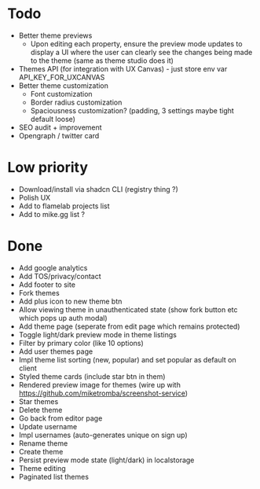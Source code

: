 # Todo
- Better theme previews
    - Upon editing each property, ensure the preview mode updates to display a UI where the user can clearly see the changes being made to the theme (same as theme studio does it)
- Themes API (for integration with UX Canvas) - just store env var API_KEY_FOR_UXCANVAS
- Better theme customization
    - Font customization
    - Border radius customization
    - Spaciousness customization? (padding, 3 settings maybe tight default loose)
- SEO audit + improvement
- Opengraph / twitter card

# Low priority
- Download/install via shadcn CLI (registry thing ?)
- Polish UX
- Add to flamelab projects list
- Add to mike.gg list ?

# Done
- Add google analytics
- Add TOS/privacy/contact
- Add footer to site
- Fork themes
- Add plus icon to new theme btn
- Allow viewing theme in unauthenticated state (show fork button etc which pops up auth modal)
- Add theme page (seperate from edit page which remains protected)
- Toggle light/dark preview mode in theme listings
- Filter by primary color (like 10 options)
- Add user themes page
- Impl theme list sorting (new, popular) and set popular as default on client
- Styled theme cards (include star btn in them)
- Rendered preview image for themes (wire up with https://github.com/miketromba/screenshot-service)
- Star themes
- Delete theme
- Go back from editor page
- Update username
- Impl usernames (auto-generates unique on sign up)
- Rename theme
- Create theme
- Persist preview mode state (light/dark) in localstorage
- Theme editing
- Paginated list themes